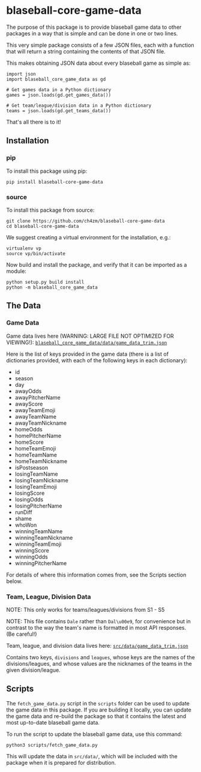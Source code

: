 # blaseball-core-game-data

The purpose of this package is to provide blaseball game data
to other packages in a way that is simple and can be done in
one or two lines.

This very simple package consists of a few JSON files, each with
a function that will return a string containing the contents of
that JSON file.

This makes obtaining JSON data about every blaseball game as simple as:

```
import json
import blaseball_core_game_data as gd

# Get games data in a Python dictionary
games = json.loads(gd.get_games_data())

# Get team/league/division data in a Python dictionary
teams = json.loads(gd.get_teams_data())
```

That's all there is to it!

## Installation

### pip

To install this package using pip:

```
pip install blaseball-core-game-data
```

### source

To install this package from source:

```
git clone https://github.com/ch4zm/blaseball-core-game-data
cd blaseball-core-game-data
```

We suggest creating a virtual environment for the installation, e.g.:

```
virtualenv vp
source vp/bin/activate
```

Now build and install the package, and verify that it can be
imported as a module:

```
python setup.py build install
python -m blaseball_core_game_data
```

## The Data

### Game Data

Game data lives here (WARNING: LARGE FILE NOT OPTIMIZED FOR VIEWING!): [`blaseball_core_game_data/data/game_data_trim.json`](https://github.com/ch4zm/blaseball-core-game-data/blob/master/blaseball_core_game_data/data/games_data_trim.json)

Here is the list of keys provided in the game data
(there is a list of dictionaries provided, with each
of the following keys in each dictionary):

* id
* season
* day
* awayOdds
* awayPitcherName
* awayScore
* awayTeamEmoji
* awayTeamName
* awayTeamNickname
* homeOdds
* homePitcherName
* homeScore
* homeTeamEmoji
* homeTeamName
* homeTeamNickname
* isPostseason
* losingTeamName
* losingTeamNickname
* losingTeamEmoji
* losingScore
* losingOdds
* losingPitcherName
* runDiff
* shame
* whoWon
* winningTeamName
* winningTeamNickname
* winningTeamEmoji
* winningScore
* winningOdds
* winningPitcherName

For details of where this information comes from,
see the Scripts section below.

### Team, League, Division Data

NOTE: This only works for teams/leagues/divisions from S1 - S5

NOTE: This file contains `Dale` rather than `Dal\u00e9`, for convenience but
in contrast to the way the team's name is formatted in most API responses.
(Be careful!)

Team, league, and division data lives here: [`src/data/game_data_trim.json`](https://github.com/ch4zm/blaseball-core-game-data/tree/master/blaseball_core_game_data/data/teams_data.json)

Contains two keys, `divisions` and `leagues`, whose keys are the names of the
divisions/leagues, and whose values are the nicknames of the teams in the
given division/league.

## Scripts

The `fetch_game_data.py` script in the `scripts` folder can be
used to update the game data in this package. If you are building
it locally, you can update the game data and re-build the package
so that it contains the latest and most up-to-date blaseball game
data.

To run the script to update the blaseball game data, use this command:

```
python3 scripts/fetch_game_data.py
```

This will update the data in `src/data/`, which will be included
with the package when it is prepared for distribution.

